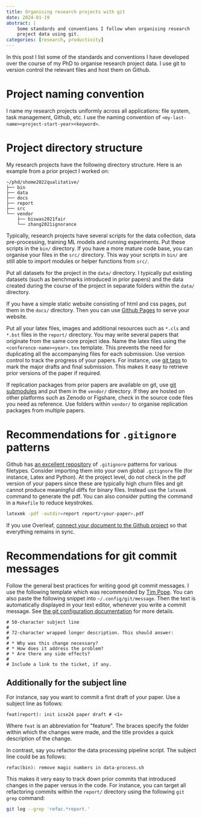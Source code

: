 ```yaml
---
title: Organising research projects with git
date: 2024-01-19
abstract: |
    Some standards and conventions I follow when organising research
    project data using git.
categories: [research, productivity]
---
```


In this post I list some of the standards and conventions I have
developed over the course of my PhD to organise research project data.
I use git to version control the relevant files and host them on
Github.

# Project naming convention

I name my research projects uniformly across all applications: file
system, task management, Github, etc. I use the naming convention of
`<my-last-name><project-start-year><keyword>`.

# Project directory structure

My research projects have the following directory structure. Here is
an example from a prior project I worked on:

```
~/phd/shome2022qualitative/
├── bin
├── data
├── docs
├── report
├── src
└── vendor
    ├── biswas2021fair
    └── zhang2021ignorance

```

Typically, research projects have several scripts for the data
collection, data pre-processing, training ML models and running
experiments. Put these scripts in the `bin/` directory. If you have
a more mature code base, you can organise your files in the `src/`
directory. This way your scripts in `bin/` are still able to import
modules or helper functions from `src/`.

Put all datasets for the project in the `data/` directory. I typically
put existing datasets (such as benchmarks introduced in prior papers)
and the data created during the course of the project in separate
folders within the `data/` directory.

If you have a simple static website consisting of html and css pages,
put them in the `docs/` directory. Then you can use [Github
Pages](https://docs.github.com/en/pages/getting-started-with-github-pages/creating-a-github-pages-site)
to serve your website.

Put all your latex files, images and additional resources such as
`*.cls` and `*.bst` files in the `report/` directory. You may write
several papers that originate from the same core project idea. Name
the latex files using the `<conference-name><year>.tex` template. This
prevents the need for duplicating all the accompanying files for each
submission. Use version control to track the progress of your papers.
For instance, use [git
tags](https://git-scm.com/book/en/v2/Git-Basics-Tagging) to mark the
major drafts and final submission. This makes it easy to retrieve
prior versions of the paper if required.

If replication packages from prior papers are available on git, use
[git submodules](https://git-scm.com/book/en/v2/Git-Tools-Submodules)
and put them in the `vendor/` directory. If they are hosted on other
platforms such as Zenodo or Figshare, check in the source code files
you need as reference. Use folders within `vendor/` to organise
replication packages from multiple papers.

# Recommendations for `.gitignore` patterns

Github has [an excellent
repository](https://github.com/github/gitignore) of `.gitignore`
patterns for various filetypes. Consider importing them into your own
global `.gitignore` file (for instance, Latex and Python). At the
project level, do not check in the pdf version of your papers since
these are typically high churn files and git cannot produce meaningful
diffs for binary files. Instead use the `latexmk` command to generate
the pdf. You can also consider putting the command in a `Makefile` to
reduce keystrokes.

```sh
latexmk -pdf -outdir=report report/<your-paper>.pdf
```

If you use Overleaf, [connect your document to the Github
project](https://www.overleaf.com/learn/how-to/Git_Integration_and_GitHub_Synchronization)
so that everything remains in sync.

# Recommendations for git commit messages

Follow the general best practices for writing good git commit
messages. I use the following template which was recommended by [Tim
Pope](https://tbaggery.com/2008/04/19/a-note-about-git-commit-messages.html).
You can also paste the following snippet into `~/.config/git/message`.
Then the text is automatically displayed in your text editor, whenever
you write a commit message. See [the git configuration
documentation](https://git-scm.com/book/en/v2/Customizing-Git-Git-Configuration)
for more details.

```
# 50-character subject line
#
# 72-character wrapped longer description. This should answer:
#
# * Why was this change necessary?
# * How does it address the problem?
# * Are there any side effects?
#
# Include a link to the ticket, if any.
```

## Additionally for the subject line

For instance, say you want to commit a first draft of your paper. Use
a subject line as follows:

```
feat(report): init icse24 paper draft # <1>
```

Where `feat` is an abbreviation for "feature". The braces specify the
folder within which the changes were made, and the title provides
a quick description of the change.

In contrast, say you refactor the data processing pipeline script. The
subject line could be as follows:

```
refac(bin): remove magic numbers in data-process.sh
```

This makes it very easy to track down prior commits that introduced
changes in the paper versus in the code. For instance, you can target
all refactoring commits within the `report/` directory using the
following `git grep` command:

```sh
git log --grep 'refac.*report.'
```
